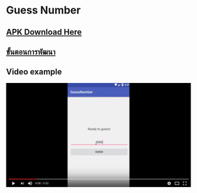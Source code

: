 # Guess Number

## [APK Download Here](https://github.com/weeravit/GuessNumber/blob/master/app-debug.apk?raw=true)

## [ขั้นตอนการพัฒนา](https://github.com/weeravit/GuessNumber/wiki)

## Video example
[![ScreenShot](https://github.com/weeravit/GuessNumber/blob/master/Screen%20Shot%202560-03-28%20at%2015.38.08.png?raw=true)](https://www.youtube.com/watch?v=20H8Iuy__JQ)
